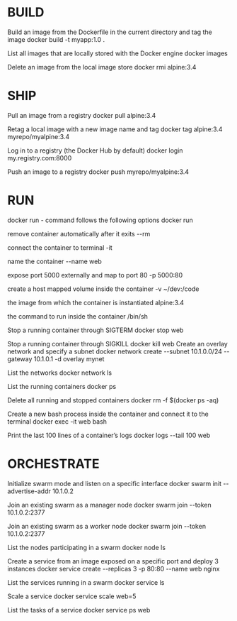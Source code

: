 # BUILD

Build an image from the Dockerfile in the current directory and tag the image
    docker build -t myapp:1.0 .

List all images that are locally stored with the Docker engine
    docker images

Delete an image from the local image store
    docker rmi alpine:3.4


# SHIP

Pull an image from a registry
    docker pull alpine:3.4

Retag a local image with a new image name and tag
    docker tag alpine:3.4 myrepo/myalpine:3.4

Log in to a registry (the Docker Hub by default)
    docker login my.registry.com:8000

Push an image to a registry
    docker push myrepo/myalpine:3.4

# RUN

docker run - command follows the following options
    docker run

remove container automatically after it exits
    --rm

connect the container to terminal
    -it

name the container
    --name web

expose port 5000 externally and map to port 80
    -p 5000:80

create a host mapped volume inside the container
    -v ~/dev:/code

the image from which the container is instantiated
    alpine:3.4

the command to run inside the container
    /bin/sh

Stop a running container through SIGTERM
    docker stop web

Stop a running container through SIGKILL
    docker kill web
Create an overlay network and specify a subnet
    docker network create --subnet 10.1.0.0/24 --gateway 10.1.0.1 -d overlay mynet

List the networks
    docker network ls

List the running containers
    docker ps

Delete all running and stopped containers
    docker rm -f $(docker ps -aq)

Create a new bash process inside the container and connect it to the terminal
    docker exec -it web bash

Print the last 100 lines of a container’s logs
    docker logs --tail 100 web


# ORCHESTRATE

Initialize swarm mode and listen on a specific interface
    docker swarm init --advertise-addr 10.1.0.2

Join an existing swarm as a manager node
    docker swarm join --token <manager-token> 10.1.0.2:2377

Join an existing swarm as a worker node
    docker swarm join --token <worker-token> 10.1.0.2:2377

List the nodes participating in a swarm
    docker node ls

Create a service from an image exposed on a specific port and deploy 3 instances
    docker service create --replicas 3 -p 80:80 --name web nginx

List the services running in a swarm
    docker service ls

Scale a service
    docker service scale web=5

List the tasks of a service
    docker service ps web
